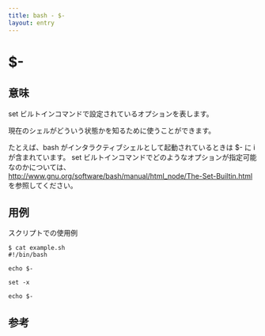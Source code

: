 ```yaml
---
title: bash - $-
layout: entry
---
```


# $-

## 意味

set ビルトインコマンドで設定されているオプションを表します。

現在のシェルがどういう状態かを知るために使うことができます。

たとえば、bash がインタラクティブシェルとして起動されているときは $- に i が含まれています。
set ビルトインコマンドでどのようなオプションが指定可能なのかについては、
http://www.gnu.org/software/bash/manual/html_node/The-Set-Builtin.html
を参照してください。


## 用例

スクリプトでの使用例

    $ cat example.sh
    #!/bin/bash

    echo $-

    set -x

    echo $-



## 参考


